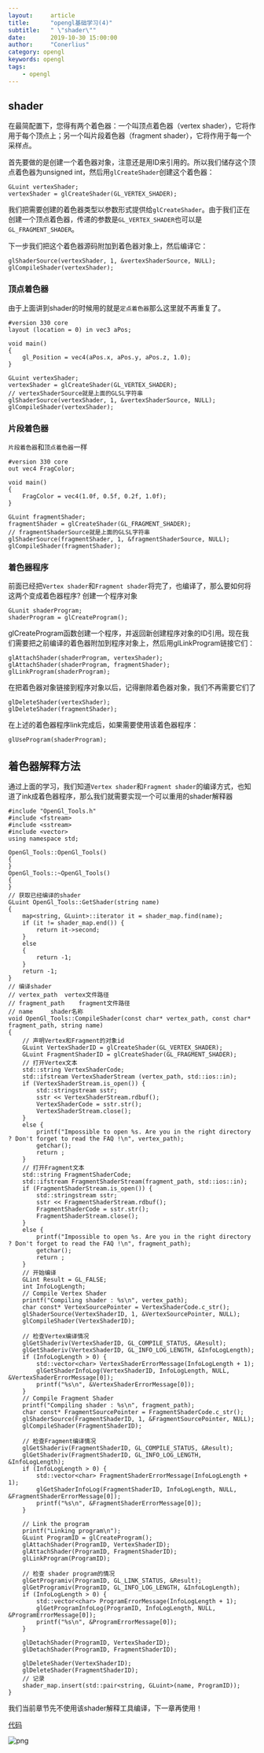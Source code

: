 ```yaml
---
layout:     article
title:      "opengl基础学习(4)"
subtitle:   " \"shader\""
date:       2019-10-30 15:00:00
author:     "Conerlius"
category: opengl
keywords: opengl
tags:
    - opengl
---
```



## shader
在最简配置下，您得有两个着色器：一个叫顶点着色器（vertex shader），它将作用于每个顶点上；另一个叫片段着色器（fragment shader），它将作用于每一个采样点。

首先要做的是创建一个着色器对象，注意还是用ID来引用的。所以我们储存这个顶点着色器为unsigned int，然后用`glCreateShader`创建这个着色器：
```
GLuint vertexShader;
vertexShader = glCreateShader(GL_VERTEX_SHADER);
```
我们把需要创建的着色器类型以参数形式提供给`glCreateShader`。由于我们正在创建一个顶点着色器，传递的参数是`GL_VERTEX_SHADER`也可以是`GL_FRAGMENT_SHADER`。

下一步我们把这个着色器源码附加到着色器对象上，然后编译它：
```
glShaderSource(vertexShader, 1, &vertexShaderSource, NULL);
glCompileShader(vertexShader);
```

### 顶点着色器
由于上面讲到shader的时候用的就是`定点着色器`那么这里就不再重复了。
```
#version 330 core
layout (location = 0) in vec3 aPos;

void main()
{
    gl_Position = vec4(aPos.x, aPos.y, aPos.z, 1.0);
}
```

```
GLuint vertexShader;
vertexShader = glCreateShader(GL_VERTEX_SHADER);
// vertexShaderSource就是上面的GLSL字符串
glShaderSource(vertexShader, 1, &vertexShaderSource, NULL);
glCompileShader(vertexShader);
```
### 片段着色器
`片段着色器`和`顶点着色器`一样
```
#version 330 core
out vec4 FragColor;

void main()
{
    FragColor = vec4(1.0f, 0.5f, 0.2f, 1.0f);
} 
```

```
GLuint fragmentShader;
fragmentShader = glCreateShader(GL_FRAGMENT_SHADER);
// fragmentShaderSource就是上面的GLSL字符串
glShaderSource(fragmentShader, 1, &fragmentShaderSource, NULL);
glCompileShader(fragmentShader);
```

### 着色器程序

前面已经把`Vertex shader`和`Fragment shader`将完了，也编译了，那么要如何将这两个变成着色器程序?
创建一个程序对象

```
GLunit shaderProgram;
shaderProgram = glCreateProgram();
```

glCreateProgram函数创建一个程序，并返回新创建程序对象的ID引用。现在我们需要把之前编译的着色器附加到程序对象上，然后用glLinkProgram链接它们：
```
glAttachShader(shaderProgram, vertexShader);
glAttachShader(shaderProgram, fragmentShader);
glLinkProgram(shaderProgram);
```
在把着色器对象链接到程序对象以后，记得删除着色器对象，我们不再需要它们了
```
glDeleteShader(vertexShader);
glDeleteShader(fragmentShader);
```

在上述的着色器程序link完成后，如果需要使用该着色器程序：
```
glUseProgram(shaderProgram);
```

## 着色器解释方法
通过上面的学习，我们知道`Vertex shader`和`Fragment shader`的编译方式，也知道了ink成着色器程序，那么我们就需要实现一个可以重用的shader解释器
```
#include "OpenGl_Tools.h"
#include <fstream>
#include <sstream>
#include <vector>
using namespace std;

OpenGl_Tools::OpenGl_Tools()
{
}
OpenGl_Tools::~OpenGl_Tools()
{
}
// 获取已经编译的shader
GLuint OpenGl_Tools::GetShader(string name) 
{
	map<string, GLuint>::iterator it = shader_map.find(name);
	if (it != shader_map.end()) {
		return it->second;
	}
	else
	{
		return -1;
	}
	return -1;
}
// 编译shader
// vertex_path	vertex文件路径
// fragment_path	fragment文件路径
// name		shader名称
void OpenGl_Tools::CompileShader(const char* vertex_path, const char* fragment_path, string name)
{
	// 声明Vertex和Fragment的对象id
	GLuint VertexShaderID = glCreateShader(GL_VERTEX_SHADER);
	GLuint FragmentShaderID = glCreateShader(GL_FRAGMENT_SHADER);
	// 打开Vertex文本
	std::string VertexShaderCode;
	std::ifstream VertexShaderStream (vertex_path, std::ios::in);
	if (VertexShaderStream.is_open()) {
		std::stringstream sstr;
		sstr << VertexShaderStream.rdbuf();
		VertexShaderCode = sstr.str();
		VertexShaderStream.close();
	}
	else {
		printf("Impossible to open %s. Are you in the right directory ? Don't forget to read the FAQ !\n", vertex_path);
		getchar();
		return ;
	}
	// 打开Fragment文本
	std::string FragmentShaderCode;
	std::ifstream FragmentShaderStream(fragment_path, std::ios::in);
	if (FragmentShaderStream.is_open()) {
		std::stringstream sstr;
		sstr << FragmentShaderStream.rdbuf();
		FragmentShaderCode = sstr.str();
		FragmentShaderStream.close();
	}
	else {
		printf("Impossible to open %s. Are you in the right directory ? Don't forget to read the FAQ !\n", fragment_path);
		getchar();
		return ;
	}
	// 开始编译
	GLint Result = GL_FALSE;
	int InfoLogLength;
	// Compile Vertex Shader
	printf("Compiling shader : %s\n", vertex_path);
	char const* VertexSourcePointer = VertexShaderCode.c_str();
	glShaderSource(VertexShaderID, 1, &VertexSourcePointer, NULL);
	glCompileShader(VertexShaderID);

	// 检查Vertex编译情况
	glGetShaderiv(VertexShaderID, GL_COMPILE_STATUS, &Result);
	glGetShaderiv(VertexShaderID, GL_INFO_LOG_LENGTH, &InfoLogLength);
	if (InfoLogLength > 0) {
		std::vector<char> VertexShaderErrorMessage(InfoLogLength + 1);
		glGetShaderInfoLog(VertexShaderID, InfoLogLength, NULL, &VertexShaderErrorMessage[0]);
		printf("%s\n", &VertexShaderErrorMessage[0]);
	}
	// Compile Fragment Shader
	printf("Compiling shader : %s\n", fragment_path);
	char const* FragmentSourcePointer = FragmentShaderCode.c_str();
	glShaderSource(FragmentShaderID, 1, &FragmentSourcePointer, NULL);
	glCompileShader(FragmentShaderID);

	// 检查Fragment编译情况
	glGetShaderiv(FragmentShaderID, GL_COMPILE_STATUS, &Result);
	glGetShaderiv(FragmentShaderID, GL_INFO_LOG_LENGTH, &InfoLogLength);
	if (InfoLogLength > 0) {
		std::vector<char> FragmentShaderErrorMessage(InfoLogLength + 1);
		glGetShaderInfoLog(FragmentShaderID, InfoLogLength, NULL, &FragmentShaderErrorMessage[0]);
		printf("%s\n", &FragmentShaderErrorMessage[0]);
	}

	// Link the program
	printf("Linking program\n");
	GLuint ProgramID = glCreateProgram();
	glAttachShader(ProgramID, VertexShaderID);
	glAttachShader(ProgramID, FragmentShaderID);
	glLinkProgram(ProgramID);

	// 检查 shader program的情况
	glGetProgramiv(ProgramID, GL_LINK_STATUS, &Result);
	glGetProgramiv(ProgramID, GL_INFO_LOG_LENGTH, &InfoLogLength);
	if (InfoLogLength > 0) {
		std::vector<char> ProgramErrorMessage(InfoLogLength + 1);
		glGetProgramInfoLog(ProgramID, InfoLogLength, NULL, &ProgramErrorMessage[0]);
		printf("%s\n", &ProgramErrorMessage[0]);
	}

	glDetachShader(ProgramID, VertexShaderID);
	glDetachShader(ProgramID, FragmentShaderID);

	glDeleteShader(VertexShaderID);
	glDeleteShader(FragmentShaderID);
	// 记录
	shader_map.insert(std::pair<string, GLuint>(name, ProgramID));
}
```

我们当前章节先不使用该shader解释工具编译，下一章再使用！

[代码](https://github.com/Conerlius/LearnOpenGL/blob/master/Project1/OpenGL_Session2.cpp)

![png](/images/OpenGL/opengl_4_result.jpg)